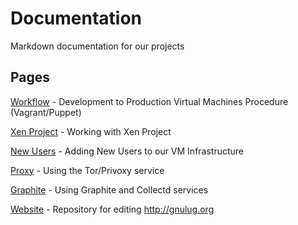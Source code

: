 # Documentation
Markdown documentation for our projects

## Pages
[Workflow](workflow.md) - Development to Production Virtual Machines Procedure (Vagrant/Puppet)

[Xen Project](xen.md) - Working with Xen Project

[New Users](new_users.md) - Adding New Users to our VM Infrastructure

[Proxy](proxy.md) - Using the Tor/Privoxy service

[Graphite](graphite.md) - Using Graphite and Collectd services

[Website](website.md) - Repository for editing http://gnulug.org
